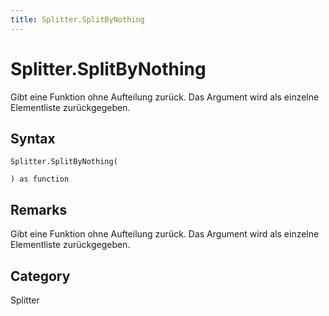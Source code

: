 ```yaml
---
title: Splitter.SplitByNothing
---
```


# Splitter.SplitByNothing


Gibt eine Funktion ohne Aufteilung zurück. Das Argument wird als einzelne Elementliste zurückgegeben.


## Syntax

```powerquery
Splitter.SplitByNothing(

) as function
```


## Remarks

Gibt eine Funktion ohne Aufteilung zurück. Das Argument wird als einzelne Elementliste zurückgegeben.



## Category
Splitter
